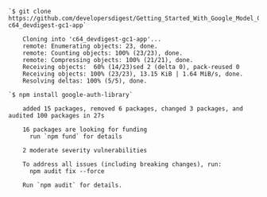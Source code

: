     `$ git clone https://github.com/developersdigest/Getting_Started_With_Google_Model_Garden_In_Nodejs.git c64_devdigest-gc1-app`

        Cloning into 'c64_devdigest-gc1-app'...
        remote: Enumerating objects: 23, done.
        remote: Counting objects: 100% (23/23), done.
        remote: Compressing objects: 100% (21/21), done.
        Receiving objects:  60% (14/23)sed 2 (delta 0), pack-reused 0
        Receiving objects: 100% (23/23), 13.15 KiB | 1.64 MiB/s, done.
        Resolving deltas: 100% (5/5), done.

    `$ npm install google-auth-library`

        added 15 packages, removed 6 packages, changed 3 packages, and audited 100 packages in 27s

        16 packages are looking for funding
          run `npm fund` for details

        2 moderate severity vulnerabilities

        To address all issues (including breaking changes), run:
          npm audit fix --force

        Run `npm audit` for details.
